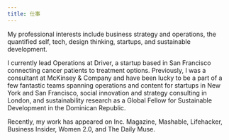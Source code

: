 ```yaml
---
title: 仕事
---
```



My professional interests include business strategy and operations, the quantified self, tech, design thinking, startups, and sustainable development.

I currently lead Operations at Driver, a startup based in San Francisco connecting cancer patients to treatment options. Previously, I was a consultant at McKinsey & Company and have been lucky to be a part of a few fantastic teams spanning operations and content for startups in New York and San Francisco, social innovation and strategy consulting in London, and sustainability research as a Global Fellow for Sustainable Development in the Dominican Republic.

Recently, my work has appeared on Inc. Magazine, Mashable, Lifehacker, Business Insider, Women 2.0, and The Daily Muse.